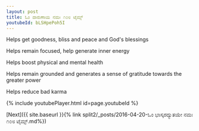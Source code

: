 ```yaml
---
layout: post
title: ಓಂ ದಾರುಣಾಯ ನಮಃ ೧೦೮ ಟೈಮ್ಸ್
youtubeId: bLSHpePoh5I
---
```

 
 
Helps get goodness, bliss and peace and God's blessings
 
Helps remain focused, help generate inner energy 
 
Helps boost physical and mental health 
 
Helps remain grounded and generates a sense of gratitude towards the greater power 
 
Helps reduce bad karma
 
 
 
 


{% include youtubePlayer.html id=page.youtubeId %}
 
[Next]({{ site.baseurl }}{% link  split2/_posts/2016-04-20-ಓಂ ಭಾಸ್ಕರದ್ಯುತಯೇ ನಮಃ ೧೦೮ ಟೈಮ್ಸ್.md%})
 
